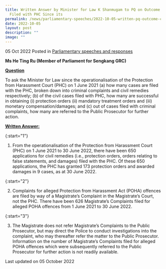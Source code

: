 ```yaml
---
title: Written Answer by Minister for Law K Shanmugam to PQ on Outcome of Cases
  Filed with PHC Since its
permalink: /news/parliamentary-speeches/2022-10-05-written-pq-outcome-cases-filed-phc-since-operationalisation/
date: 2022-10-05
layout: post
description: ""
image: ""
---
```

05 Oct 2022 Posted in [Parliamentary speeches and responses](/news/parliamentary-speeches)

**Ms He Ting Ru (Member of Parliament for Sengkang GRC)**

**<b><u>Question</u></b>**

To ask the Minister for Law since the operationalisation of the Protection from Harassment Court (PHC) on 1 June 2021 (a) how many cases are filed with the PHC, broken down into criminal complaints and civil remedies respectively; (b) of the civil cases filed with PHC, how many are successful in obtaining (i) protection orders (ii) mandatory treatment orders and (iii) monetary compensation/damages; and (c) out of cases filed with criminal complaints, how many are referred to the Public Prosecutor for further action.

**<b><u>Written Answer:</u></b>** 

{:start="1"}

1. From the operationalisation of the Protection from Harassment Court (PHC) on 1 June 2021 to 30 June 2022, there have been 650 applications for civil remedies (i.e., protection orders, orders relating to false statements, and damages) filed with the PHC. Of these 650 applications, the PHC has granted 173 protection orders and awarded damages in 9 cases, as at 30 June 2022.

{:start="2"}

2.  Complaints for alleged Protection from Harassment Act (POHA) offences are filed by way of a Magistrate’s Complaint in the Magistrate’s Court, not the PHC. There have been 626 Magistrate’s Complaints filed for alleged POHA offences from 1 June 2021 to 30 June 2022.

{:start="3"}

3. The Magistrate does not refer Magistrate’s Complaints to the Public Prosecutor, but may direct the Police to conduct investigations into the complaint, who may thereafter refer the matter to the Public Prosecutor. Information on the number of Magistrate’s Complaints filed for alleged POHA offences which were subsequently referred to the Public Prosecutor for further action is not readily available.

<p class="right-side-updated">Last updated on 05 October 2022</p>